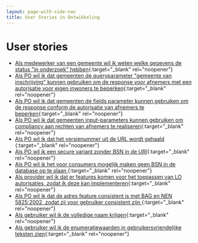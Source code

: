 ```yaml
---
layout: page-with-side-nav
title: User Stories in Ontwikkeling
---
```


# User stories

- [Als medewerker van een gemeente wil ik weten welke gegevens de status "in onderzoek" hebben](https://github.com/VNG-Realisatie/Haal-Centraal-BRP-bevragen/issues/907){:target="_blank" rel="noopener"}
- [Als PO wil ik dat gemeenten de queryparameter "gemeente van inschrijving" kunnen gebruiken om de response voor afnemers met een autorisatie voor eigen inwoners te beperken](https://github.com/VNG-Realisatie/Haal-Centraal-BRP-bevragen/issues/904){:target="_blank" rel="noopener"}
- [Als PO wil ik dat gemeenten de fields parameter kunnen gebruiken om de response conform de autorisatie van afnemers te beperken](https://github.com/VNG-Realisatie/Haal-Centraal-BRP-bevragen/issues/903){:target="_blank" rel="noopener"}
- [Als PO wil ik dat gemeenten input-parameters kunnen gebruiken om compliancy aan rechten van afnemers te realiseren](https://github.com/VNG-Realisatie/Haal-Centraal-BRP-bevragen/issues/902){:target="_blank" rel="noopener"}
- [Als PO wil ik dat het versienummer uit de URL wordt gehaald ](https://github.com/VNG-Realisatie/Haal-Centraal-BRP-bevragen/issues/889){:target="_blank" rel="noopener"}
- [Als PO wil ik een secure variant zonder BSN in de URI](https://github.com/VNG-Realisatie/Haal-Centraal-BRP-bevragen/issues/887){:target="_blank" rel="noopener"}
- [Als PO wil ik het voor consumers mogelijk maken geen BSN in de database op te slaan ](https://github.com/VNG-Realisatie/Haal-Centraal-BRP-bevragen/issues/861){:target="_blank" rel="noopener"}
- [Als provider wil ik dat er features komen voor het toepassen van LO autorisaties, zodat ik deze kan implementeren](https://github.com/VNG-Realisatie/Haal-Centraal-BRP-bevragen/issues/852){:target="_blank" rel="noopener"}
- [Als PO wil ik dat de adres feature consistent is met BAG en NEN 5825:2002, zodat zij voor gebruiker consistent zijn ](https://github.com/VNG-Realisatie/Haal-Centraal-BRP-bevragen/issues/833){:target="_blank" rel="noopener"}
- [Als gebruiker wil ik de volledige naam krijgen](https://github.com/VNG-Realisatie/Haal-Centraal-BRP-bevragen/issues/832){:target="_blank" rel="noopener"}
- [Als gebruiker wil ik de enumeratiewaarden in gebruikersvriendelijke teksten zien](https://github.com/VNG-Realisatie/Haal-Centraal-BRP-bevragen/issues/828){:target="_blank" rel="noopener"}

